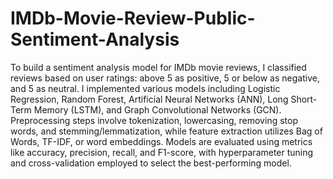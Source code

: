 # IMDb-Movie-Review-Public-Sentiment-Analysis

To build a sentiment analysis model for IMDb movie reviews, I classified reviews based on user ratings: above 5 as positive, 5 or below as negative, and 5 as neutral. I implemented various models including Logistic Regression, Random Forest, Artificial Neural Networks (ANN), Long Short-Term Memory (LSTM), and Graph Convolutional Networks (GCN). Preprocessing steps involve tokenization, lowercasing, removing stop words, and stemming/lemmatization, while feature extraction utilizes Bag of Words, TF-IDF, or word embeddings. Models are evaluated using metrics like accuracy, precision, recall, and F1-score, with hyperparameter tuning and cross-validation employed to select the best-performing model.

